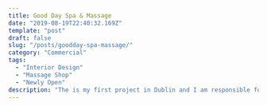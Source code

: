 ```yaml
---
title: Good Day Spa & Massage
date: "2019-08-19T22:40:32.169Z"
template: "post"
draft: false
slug: "/posts/goodday-spa-massage/"
category: "Commercial"
tags:
  - "Interior Design"
  - "Massage Shop"
  - "Newly Open"
description: "The is my first project in Dublin and I am responsible for designing the massage shop that I founded ..."
---
```


